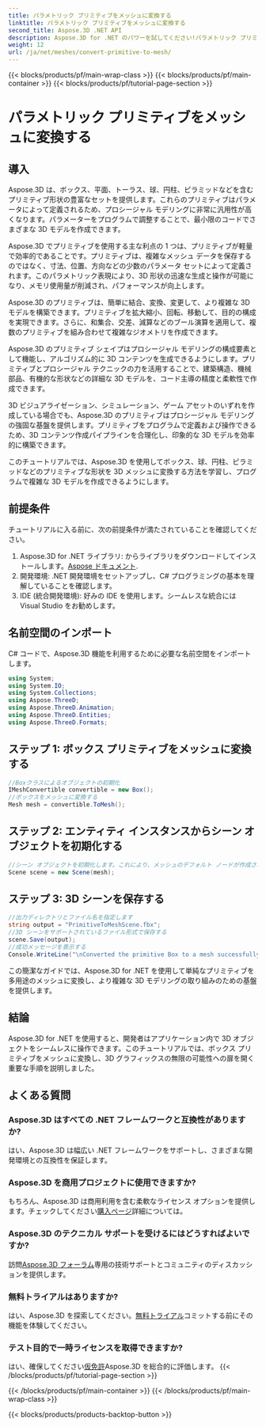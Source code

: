 ```yaml
---
title: パラメトリック プリミティブをメッシュに変換する
linktitle: パラメトリック プリミティブをメッシュに変換する
second_title: Aspose.3D .NET API
description: Aspose.3D for .NET のパワーを試してください!パラメトリック プリミティブを汎用性の高いメッシュに簡単に変換します。今すぐ 3D グラフィックス ゲームをレベルアップしましょう。
weight: 12
url: /ja/net/meshes/convert-primitive-to-mesh/
---
```


{{< blocks/products/pf/main-wrap-class >}}
{{< blocks/products/pf/main-container >}}
{{< blocks/products/pf/tutorial-page-section >}}

# パラメトリック プリミティブをメッシュに変換する

## 導入

Aspose.3D は、ボックス、平面、トーラス、球、円柱、ピラミッドなどを含むプリミティブ形状の豊富なセットを提供します。これらのプリミティブはパラメータによって定義されるため、プロシージャル モデリングに非常に汎用性が高くなります。パラメーターをプログラムで調整することで、最小限のコードでさまざまな 3D モデルを作成できます。

Aspose.3D でプリミティブを使用する主な利点の 1 つは、プリミティブが軽量で効率的であることです。プリミティブは、複雑なメッシュ データを保存するのではなく、寸法、位置、方向などの少数のパラメータ セットによって定義されます。このパラメトリック表現により、3D 形状の迅速な生成と操作が可能になり、メモリ使用量が削減され、パフォーマンスが向上します。

Aspose.3D のプリミティブは、簡単に結合、変換、変更して、より複雑な 3D モデルを構築できます。プリミティブを拡大縮小、回転、移動して、目的の構成を実現できます。さらに、和集合、交差、減算などのブール演算を適用して、複数のプリミティブを組み合わせて複雑なジオメトリを作成できます。

Aspose.3D のプリミティブ シェイプはプロシージャル モデリングの構成要素として機能し、アルゴリズム的に 3D コンテンツを生成できるようにします。プリミティブとプロシージャル テクニックの力を活用することで、建築構造、機械部品、有機的な形状などの詳細な 3D モデルを、コード主導の精度と柔軟性で作成できます。

3D ビジュアライゼーション、シミュレーション、ゲーム アセットのいずれを作成している場合でも、Aspose.3D のプリミティブはプロシージャル モデリングの強固な基盤を提供します。プリミティブをプログラムで定義および操作できるため、3D コンテンツ作成パイプラインを合理化し、印象的な 3D モデルを効率的に構築できます。

このチュートリアルでは、Aspose.3D を使用してボックス、球、円柱、ピラミッドなどのプリミティブな形状を 3D メッシュに変換する方法を学習し、プログラムで複雑な 3D モデルを作成できるようにします。


## 前提条件
チュートリアルに入る前に、次の前提条件が満たされていることを確認してください。
1.  Aspose.3D for .NET ライブラリ: からライブラリをダウンロードしてインストールします。[Aspose ドキュメント](https://reference.aspose.com/3d/net/).
2. 開発環境: .NET 開発環境をセットアップし、C# プログラミングの基本を理解していることを確認します。
3. IDE (統合開発環境): 好みの IDE を使用します。シームレスな統合には Visual Studio をお勧めします。
## 名前空間のインポート
C# コードで、Aspose.3D 機能を利用するために必要な名前空間をインポートします。
```csharp
using System;
using System.IO;
using System.Collections;
using Aspose.ThreeD;
using Aspose.ThreeD.Animation;
using Aspose.ThreeD.Entities;
using Aspose.ThreeD.Formats;
```
## ステップ 1: ボックス プリミティブをメッシュに変換する
```csharp
//Boxクラスによるオブジェクトの初期化
IMeshConvertible convertible = new Box();
//ボックスをメッシュに変換する
Mesh mesh = convertible.ToMesh();
```
## ステップ 2: エンティティ インスタンスからシーン オブジェクトを初期化する
```csharp
//シーン オブジェクトを初期化します。これにより、メッシュのデフォルト ノードが作成されます。
Scene scene = new Scene(mesh);
```
## ステップ 3: 3D シーンを保存する
```csharp
//出力ディレクトリとファイル名を指定します
string output = "PrimitiveToMeshScene.fbx";
//3D シーンをサポートされているファイル形式で保存する
scene.Save(output);
//成功メッセージを表示する
Console.WriteLine("\nConverted the primitive Box to a mesh successfully.\nFile saved at " + output);
```
この簡潔なガイドでは、Aspose.3D for .NET を使用して単純なプリミティブを多用途のメッシュに変換し、より複雑な 3D モデリングの取り組みのための基盤を提供します。
## 結論
Aspose.3D for .NET を使用すると、開発者はアプリケーション内で 3D オブジェクトをシームレスに操作できます。このチュートリアルでは、ボックス プリミティブをメッシュに変換し、3D グラフィックスの無限の可能性への扉を開く重要な手順を説明しました。
## よくある質問
### Aspose.3D はすべての .NET フレームワークと互換性がありますか?
はい、Aspose.3D は幅広い .NET フレームワークをサポートし、さまざまな開発環境との互換性を保証します。
### Aspose.3D を商用プロジェクトに使用できますか?
もちろん、Aspose.3D は商用利用を含む柔軟なライセンス オプションを提供します。チェックしてください[購入ページ](https://purchase.aspose.com/buy)詳細については。
### Aspose.3D のテクニカル サポートを受けるにはどうすればよいですか?
訪問[Aspose.3D フォーラム](https://forum.aspose.com/c/3d/18)専用の技術サポートとコミュニティのディスカッションを提供します。
### 無料トライアルはありますか?
はい、Aspose.3D を探索してください。[無料トライアル](https://releases.aspose.com/)コミットする前にその機能を体験してください。
### テスト目的で一時ライセンスを取得できますか?
はい、確保してください[仮免許](https://purchase.aspose.com/temporary-license/)Aspose.3D を総合的に評価します。
{{< /blocks/products/pf/tutorial-page-section >}}

{{< /blocks/products/pf/main-container >}}
{{< /blocks/products/pf/main-wrap-class >}}

{{< blocks/products/products-backtop-button >}}
